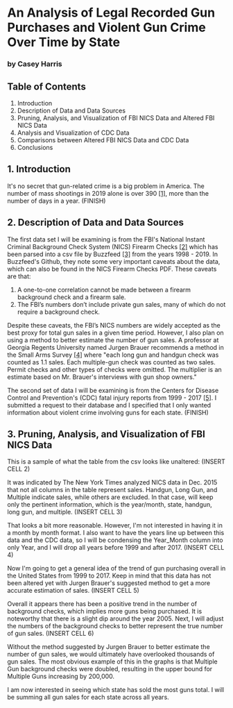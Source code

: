 # An Analysis of Legal Recorded Gun Purchases and Violent Gun Crime Over Time by State
### by Casey Harris

## Table of Contents
1. Introduction
2. Description of Data and Data Sources
3. Pruning, Analysis, and Visualization of FBI NICS Data and Altered FBI NICS Data
4. Analysis and Visualization of CDC Data
5. Comparisons between Altered FBI NICS Data and CDC Data
6. Conclusions

## 1. Introduction
It's no secret that gun-related crime is a big problem in America. The number of mass shootings in 2019 alone is over 390 [[1]](https://www.gunviolencearchive.org/), more than the number of days in a year. (FINISH)

## 2. Description of Data and Data Sources
The first data set I will be examining is from the FBI's National Instant Criminal Background Check System (NICS) Firearm Checks [[2]](https://www.fbi.gov/file-repository/nics_firearm_checks_-_month_year_by_state_type.pdf/view) which has been parsed into a csv file by Buzzfeed [[3]](https://github.com/BuzzFeedNews/nics-firearm-background-checks) from the years 1998 - 2019. In Buzzfeed's Github, they note some very important caveats about the data, which can also be found in the NICS Firearm Checks PDF. These caveats are that:

1. A one-to-one correlation cannot be made between a firearm background check and a firearm sale.
2. The FBI’s numbers don’t include private gun sales, many of which do not require a background check.

Despite these caveats, the FBI’s NICS numbers are widely accepted as the best proxy for total gun sales in a given time period. However, I also plan on using a method to better estimate the number of gun sales. A professor at Georgia Regents University named Jurgen Brauer recommends a method in the Small Arms Survey [[4]](http://www.smallarmssurvey.org/fileadmin/docs/F-Working-papers/SAS-WP14-US-Firearms-Industry.pdf) where "each long gun and handgun check was counted as 1.1 sales. Each multiple-gun check was counted as two sales. Permit checks and other types of checks were omitted. The multiplier is an estimate based on Mr. Brauer's interviews with gun shop owners."

The second set of data I will be examining is from the Centers for Disease Control and Prevention's (CDC) fatal injury reports from 1999 - 2017 [[5]](https://www.cdc.gov/injury/wisqars/fatal.html). I submitted a request to their database and I specified that I only wanted information about violent crime involving guns for each state. (FINISH)

## 3. Pruning, Analysis, and Visualization of FBI NICS Data
This is a sample of what the table from the csv looks like unaltered:
(INSERT CELL 2)

It was indicated by The New York Times analyzed NICS data in Dec. 2015 that not all columns in the table represent sales. Handgun, Long Gun, and Multiple indicate sales, while others are excluded. In that case,  will keep only the pertinent information, which is the year/month, state, handgun, long gun, and multiple.
(INSERT CELL 3)

That looks a bit more reasonable. However, I'm not interested in having it in a month by month format. I also want to have the years line up between this data and the CDC data, so I will be condensing the Year_Month column into only Year, and I will drop all years before 1999 and after 2017.
(INSERT CELL 4)

Now I'm going to get a general idea of the trend of gun purchasing overall in the United States from 1999 to 2017. Keep in mind that this data has not been altered yet with Jurgen Brauer's suggested method to get a more accurate estimation of sales. 
(INSERT CELL 5)

Overall it appears there has been a positive trend in the number of background checks, which implies more guns being purchased. It is noteworthy that there is a slight dip around the year 2005. Next, I will adjust the numbers of the background checks to better represent the true number of gun sales.
(INSERT CELL 6)

Without the method suggested by Jurgen Brauer to better estimate the number of gun sales, we would ultimately have overlooked thousands of gun sales. The most obvious example of this in the graphs is that Multiple Gun background checks were doubled, resulting in the upper bound for Multiple Guns increasing by 200,000.

I am now interested in seeing which state has sold the most guns total. I will be summing all gun sales for each state across all years.
